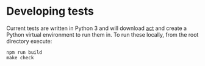 # Developing tests

Current tests are written in Python 3 and will download [act](https://github.com/nektos/act) and create a Python virtual environment to run them in. To run these locally, from the root directory execute:
```
npm run build
make check
```
